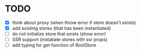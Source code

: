 # TODO

* [x] think about proxy (when throw error if store doesn't exists)
* [x] add existing stores (that has been instantiated)
* [ ] do not initialize store that exists (show error)
* [ ] SSR support (instatiate stores with ssr props)
* [ ] add typing for get function of RootStore
